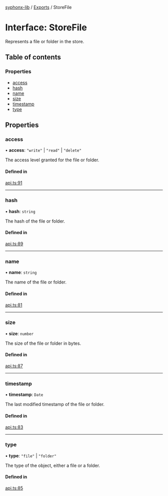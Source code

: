 [syphonx-lib](../README.md) / [Exports](../modules.md) / StoreFile

# Interface: StoreFile

Represents a file or folder in the store.

## Table of contents

### Properties

- [access](StoreFile.md#access)
- [hash](StoreFile.md#hash)
- [name](StoreFile.md#name)
- [size](StoreFile.md#size)
- [timestamp](StoreFile.md#timestamp)
- [type](StoreFile.md#type)

## Properties

### access

• **access**: ``"write"`` \| ``"read"`` \| ``"delete"``

The access level granted for the file or folder.

#### Defined in

[api.ts:91](https://github.com/dtempx/syphonx-lib/blob/ebfa31f/api.ts#L91)

___

### hash

• **hash**: `string`

The hash of the file or folder.

#### Defined in

[api.ts:89](https://github.com/dtempx/syphonx-lib/blob/ebfa31f/api.ts#L89)

___

### name

• **name**: `string`

The name of the file or folder.

#### Defined in

[api.ts:81](https://github.com/dtempx/syphonx-lib/blob/ebfa31f/api.ts#L81)

___

### size

• **size**: `number`

The size of the file or folder in bytes.

#### Defined in

[api.ts:87](https://github.com/dtempx/syphonx-lib/blob/ebfa31f/api.ts#L87)

___

### timestamp

• **timestamp**: `Date`

The last modified timestamp of the file or folder.

#### Defined in

[api.ts:83](https://github.com/dtempx/syphonx-lib/blob/ebfa31f/api.ts#L83)

___

### type

• **type**: ``"file"`` \| ``"folder"``

The type of the object, either a file or a folder.

#### Defined in

[api.ts:85](https://github.com/dtempx/syphonx-lib/blob/ebfa31f/api.ts#L85)
